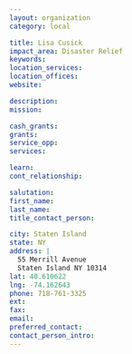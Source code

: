 ```yaml
---
layout: organization
category: local

title: Lisa Cusick
impact_area: Disaster Relief
keywords: 
location_services: 
location_offices: 
website: 

description: 
mission: 

cash_grants: 
grants: 
service_opp: 
services: 

learn: 
cont_relationship: 

salutation: 
first_name: 
last_name: 
title_contact_person: 

city: Staten Island
state: NY
address: |
  55 Merrill Avenue     
  Staten Island NY 10314
lat: 40.610622
lng: -74.162643
phone: 718-761-3325
ext: 
fax: 
email: 
preferred_contact: 
contact_person_intro: 
---
```

